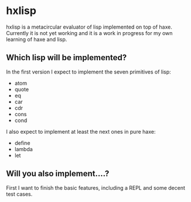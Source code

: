 # hxlisp

hxlisp is a metacircular evaluator of lisp implemented on top of haxe.
Currently it is not yet working and it is a work in progress for my own learning of haxe and lisp.


## Which lisp will be implemented?

In the first version I expect to implement the seven primitives of lisp:
- atom
- quote
- eq
- car
- cdr
- cons
- cond

I also expect to implement at least the next ones in pure haxe:
- define
- lambda
-  let

## Will you also implement....?

First I want to finish the basic features, including a REPL and some decent test cases.





